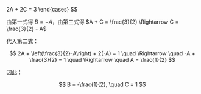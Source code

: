 2A + 2C = 3
\end{cases}
$$

由第一式得 $B=-A$，由第三式得 $A + C = \frac{3}{2} \Rightarrow C = \frac{3}{2} - A$

代入第二式：

$$
2A + \left(\frac{3}{2}-A\right) + 2(-A) = 1 
\quad \Rightarrow \quad -A + \frac{3}{2} = 1 
\quad \Rightarrow \quad A = \frac{1}{2}
$$

因此：

$$
B = -\frac{1}{2}, \quad C = 1
$$
